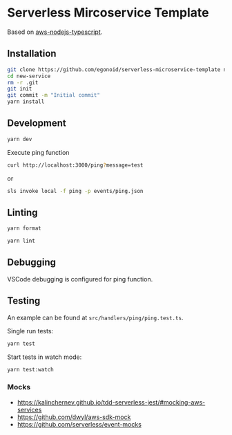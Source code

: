 # Serverless Mircoservice Template

Based on [aws-nodejs-typescript](https://github.com/serverless/serverless/tree/master/lib/plugins/create/templates/aws-nodejs-typescript).

## Installation

```bash
git clone https://github.com/egonoid/serverless-microservice-template new-service
cd new-service
rm -r .git
git init
git commit -m "Initial commit"
yarn install
```

## Development

```bash
yarn dev
```

Execute ping function

```bash
curl http://localhost:3000/ping?message=test
```

or

```bash
sls invoke local -f ping -p events/ping.json
```

## Linting

```bash
yarn format
```

```bash
yarn lint
```

## Debugging

VSCode debugging is configured for ping function.

## Testing

An example can be found at `src/handlers/ping/ping.test.ts`.

Single run tests:

```bash
yarn test
```

Start tests in watch mode:

```bash
yarn test:watch
```

### Mocks

- https://kalinchernev.github.io/tdd-serverless-jest/#mocking-aws-services
- https://github.com/dwyl/aws-sdk-mock
- https://github.com/serverless/event-mocks
